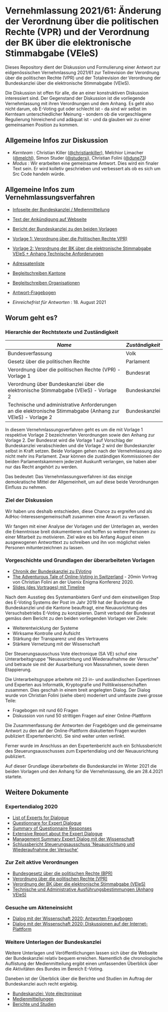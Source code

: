 # Vernehmlassung 2021/61: Änderung der Verordnung über die politischen Rechte (VPR) und der Verordnung der BK über die elektronische Stimmabgabe (VEleS)

Dieses Repository dient der Diskussion und Formulierung einer Antwort zur eidgenössischen Vernehmlassung 2021/61 zur Teilrevision der Verordnung über die politischen Rechte (VPR) und der Totalrevision der Verordnung der Bundeskanzlei über die elektronische Stimmabgabe (VEleS).

Die Diskussion ist offen für alle, die an einer konstruktiven Diskussion interessiert sind. Der Gegenstand der Diskussion ist die vorliegende Vernehmlassung mit ihren Verordnungen und dem Anhang. Es geht also nicht darum, ob E-Voting gut oder schlecht ist - da sind wir selbst im Kernteam unterschiedlicher Meinung - sondern ob die vorgeschlagene Regulierung hinreichend und adäquat ist - und da glauben wir zu einer gemeinsamen Position zu kommen.

## Allgemeine Infos zur Diskussion

* *Kernteam* : Christian Killer ([@christiankiller](https://github.com/christiankiller)), Melchior Limacher ([@melchl](https://github.com/melchl)), Simon Studer ([@studersi](https://github.com/studersi)), Christian Folini ([@dune73](https://github.com/dune73))
* *Modus* : Wir erarbeiten eine gemeinsame Antwort. Dies wird ein finaler Text sein. Er wird kolletiv geschrieben und verbessert als ob es sich um Src Code handeln würde.

## Allgemeine Infos zum Vernehmlassungsverfahren

* [Infoseite der Bundeskanzlei / Medienmitteilung](https://www.bk.admin.ch/bk/de/home/dokumentation/medienmitteilungen.msg-id-83257.html)
* [Text der Ankündigung auf Webseite](docs/vernehmlassungsverfahren-2021/Ankuendigung-bk.admin.ch.txt)
* [Bericht der Bundeskanzlei zu den beiden Vorlagen](docs/vernehmlassungsverfahren-2021/Bericht.pdf)
* [Vorlage 1: Verordnung über die Politischen Rechte VPR)](docs/vernehmlassungsverfahren-2021/Vorlage-1.pdf)
* [Vorlage 2: Verordnung der BK über die elektronische Stimmabgabe VEleS + Anhang Technische Anforderungen](docs/vernehmlassungsverfahren-2021/Vorlage-2.pdf)
* [Adressatenliste](docs/vernehmlassungsverfahren-2021/Adressatenliste.pdf)
* [Begleitschreiben Kantone](docs/vernehmlassungsverfahren-2021/Begleitschreiben-Kantone.pdf)
* [Begleitschreiben Organisationen](docs/vernehmlassungsverfahren-2021/Begleitschreiben-Organisationen.pdf)
* [Antwort-Fragebogen](docs/vernehmlassungsverfahren-2021/Fragebogen.pdf)

* *Einreichefrist für Antworten* : 18. August 2021

## Worum geht es?

### Hierarchie der Rechtstexte und Zuständigkeit

| *Name* | *Zuständigkeit* |
| ------ | --------------- |
| Bundesverfassung | Volk |
| Gesetz über die politischen Rechte | Parlament |
| Verordnung über die politischen Rechte (VPR) - Vorlage 1 | Bundesrat |
| Verordnung über Bundeskanzlei über die elektronische Stimmabgabe (VEleS) - Vorlage 2 | Bundeskanzlei |
| Technische und administrative Anforderungen an die elektronische Stimmabgabe (Anhang zur VEleS) - Vorlage 2 | Bundeskanzlei |

In diesem Vernehmlassungsverfahren geht es um die mit Vorlage 1 respektive Vorlage 2 bezeichneten Verordnungen sowie den Anhang zur Vorlage 2. Der Bundesrat wird die Vorlage 1 auf Vorschlag der Bundeskanzlei verabschieden und die Vorlage 2 wird der Bundeskanzler selbst in Kraft setzen. Beide Vorlagen gehen nach der Vernehmlassung also nicht mehr ins Parlament. Zwar können die zuständigen Kommissionen der beiden Parlamentskammern jederzeit Auskunft verlangen, sie haben aber nur das Recht angehört zu werden.

Das bedeutet: Das Vernehmlassungsverfahren ist das einzige demokratische Mittel der Allgemeinheit, um auf diese beide Verordnungen Einfluss zu nehmen.

### Ziel der Diskussion

Wir haben uns deshalb entschieden, diese Chance zu ergreifen und als AdHoc-Interessengemeinschaft zusammen eine Anwort zu verfassen.

Wir fangen mit einer Analyse der Vorlagen und der Unterlagen an, werden die Erkenntnisse breit dokumentieren und hoffen so weitere Personen zu einer Mitarbeit zu motivieren. Ziel wäre es bis Anfang August einen ausgewogenen Antworttext zu schreiben und ihn von möglichst vielen Personen mitunterzeichnen zu lassen.

### Vorgeschichte und Grundlagen der überarbeiteten Vorlagen

* [Chronik der Bundeskanzlei zu EVoting](https://www.bk.admin.ch/bk/de/home/politische-rechte/e-voting/chronik.html)
* [The Adventurous Tale of Online-Voting in Switzerland](https://www.youtube.com/watch?v=pzfHMF3tO7A) - 20min Vortrag von Christian Folini an der Usenix Enigma Konferenz 2020.
* [Slides (des Vortrages) mit Timeline](https://www.slideshare.net/ChristianFolini/the-adventurous-tale-of-online-voting-in-switzerland/ChristianFolini/the-adventurous-tale-of-online-voting-in-switzerland)

Nach dem Ausstieg des Systemanbieters Genf und dem einstweiligen Stop des E-Voting Systems der Post im Jahr 2019 hat der Bundesrat die Bundeskanzlei und die Kantone beauftragt, eine Neuausrichtung des Versuchsbetriebs E-Voting zu konzipieren. Damit verband der Bundesrat gemäss dem Bericht zu den beiden vorliegenden Vorlagen vier Ziele:

* Weiterentwicklung der Systeme
* Wirksame Kontrolle und Aufsicht
* Stärkung der Transparenz und des Vertrauens
* Stärkere Vernetzung mit der Wissenschaft

Der Steuerungsausschuss Vote électronique (SA VE) schuf eine Unterarbeitsgruppe "Neuausrichtung und Wiederaufnahme der Versuche" und betraute sie mit der Ausarbeitung von Massnahmen, sowie deren Etappierung.

Die Unterarbeitsgruppe arbeitete mit 23 in- und ausländischen Expertinnen und Experten aus Informatik, Kryptografie und Politikwissenschaften zusammen. Dies geschah in einem breit angelegten Dialog. Der Dialog wurde von Christian Folini (siehe oben) moderiert und umfasste zwei grosse Teile:

* Fragebogen mit rund 60 Fragen
* Diskussion von rund 50 strittigen Fragen auf einer Online-Plattform

Die Zusammenfassung der Antworten der Fragebögen und die gemeinsame Antwort zu den auf der Online-Plattform diskutierten Fragen wurden publiziert (Expertenbericht). Sie sind weiter unten verlinkt.

Ferner wurde im Anschluss an den Expertenbericht auch ein Schlussbericht des Steuerungsausschusses zum Expertendialog und der Neuausrichtung publiziert.

Auf dieser Grundlage überarbeitete die Bundeskanzlei im Winter 2021 die beiden Vorlagen und den Anhang für die Vernehmlassung, die am 28.4.2021 startete.

## Weitere Dokumente

### Expertendialog 2020

* [List of Experts for Dialogue](./docs/expertendialog/Liste_der_mandatierten_Expertinnen_und_Experten,_Juni_2020.pdf)
* [Questionnare for Expert Dialogue](./docs/expertendialog/Questionnare_Internet_Voting_Switzerland,_14.02.2020.pdf)
* [Summary of Questionnaire Responses](./docs/expertendialog/Summary_of_the_Replies_to_the_Questionnaire.pdf)
* [Extensive Report about the Expert Dialogue](./docs/expertendialog/Summary_of_the_Expert_Dialog_2020.pdf)
* [Management Summary Expert Dialog mit der Wissenschaft](./docs/expertendialog/Management_Summary_zum_Dialog_mit_der_Wissenschaft_2020.pdf)
* [Schlussbericht Steuerungsausschuss 'Neuausrichtung und Wiederaufnahme der Versuche'](./docs/expertendialog/Neuausrichtung_und_Wiederaufnahme_der_Versuche_Schlussbericht_SA_VE_30.11.2020.pdf)

### Zur Zeit aktive Verordnungen

* [Bundesgesetz über die politischen Rechte (BPR)](./docs/aktive-regulierung/SR_161.1_-_Bundesgesetz_vom_17._Dezember_1976_über_die_politischen_Rechte_(BPR).pdf)
* [Verordnung über die politischen Rechte (VPR)](./docs/aktive-regulierung/SR_161.11_-_Verordnung_vom_24._Mai_1978_über_die_politischen_Rechte_(VPR).pdf)
* [Verordnung der BK über die elektronische Stimmabgabe (VEleS)](./docs/aktive-regulierung/SR_161.116_-_Verordnung_der_BK_vom_13._Dezember_2013_über_die_elektronische_Stimmabgabe_(VEleS).pdf)
* [Technische und Administrative Ausführungsbestimmungen (Anhang VEleS)](./docs/aktive-regulierung/Anhang_VEleS_V_2.0_DE.pdf)

### Gesuche um Akteneinsicht

* [Dialog mit der Wissenschaft 2020: Antworten Fragebogen](./docs//gesuche-um-akteneinsicht/expertendialog/Dialog%20mit%20der%20Wissenschaft%202020_%20Antworten%20Fragebogen.pdf)
* [Dialog mit der Wissenschaft 2020: Diskussionen auf der Internet-Plattform](./docs/gesuche-um-akteneinsicht/expertendialog/Dialog%20mit%20der%20Wissenschaft%202020_%20Diskussionen%20auf%20der%20Internet-Plattform.pdf)

### Weitere Unterlagen der Bundeskanzlei

Weitere Unterlagen und Veröffentlichungen lassen sich über die Webseite der Bundeskanzlei relativ bequem erreichen. Namentlich die chronologische Auflistung der Medienmitteilung ergibt einen umfassenden Überblick über die Aktivitäten des Bundes im Bereich E-Voting.

Daneben ist der Überblick über die Berichte und Studien im Auftrag der Bundeskanzlei auch recht ergiebig.

* [Bundeskanzlei: Vote électronique](https://www.bk.admin.ch/bk/de/home/politische-rechte/e-voting.html)
* [Medienmitteilungen](https://www.bk.admin.ch/bk/de/home/politische-rechte/e-voting/bundesrat-beschliesst-naechste-schritte-zur-ausbreitung-der-elek.html)
* [Berichte und Studien](https://www.bk.admin.ch/bk/de/home/politische-rechte/e-voting/berichte-und-studien.html)
